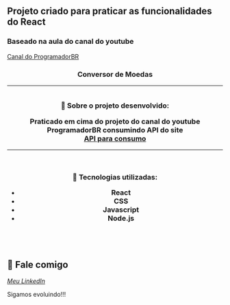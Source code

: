 ## Projeto criado para praticar as funcionalidades do React



### Baseado na aula do canal do youtube 

 [Canal do ProgramadorBR](https://www.youtube.com/watch?v=tbLziJchz48&t=1374s&ab_channel=ProgramadorBR.)

<h3 align="center">
<b>Conversor de Moedas<p><a href="C:\Users\Daniel\Desktop\Imagens\Prints"></a></p></b>

   
------------------
</br>
   📌    Sobre o projeto desenvolvido:

Praticado em cima do projeto do canal do youtube ProgramadorBR consumindo API do site <br />
[API para consumo](https://free.currencyconverterapi.com/)


------------------
</br>
 
🚀  <strong>Tecnologias utilizadas:</strong>

- React
- CSS
- Javascript
- Node.js

</br></br>

💬 Fale comigo
------------------
[*Meu LinkedIn*](https://www.linkedin.com/in/daniel-ara%C3%BAjo-80159355/)

Sigamos evoluindo!!!
